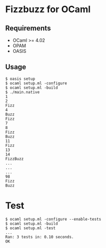 # Fizzbuzz for OCaml

## Requirements

* OCaml >= 4.02
* OPAM
* OASIS

## Usage

```
$ oasis setup
$ ocaml setup.ml -configure
$ ocaml setup.ml -build
$ ./main.native
1
2
Fizz
4
Buzz
Fizz
7
8
Fizz
Buzz
11
Fizz
13
14
FizzBuzz
...
...
...
98
Fizz
Buzz
```

# Test

```
$ ocaml setup.ml -configure --enable-tests
$ ocaml setup.ml -build
$ ocaml setup.ml -test
...
Ran: 3 tests in: 0.10 seconds.
OK
```
